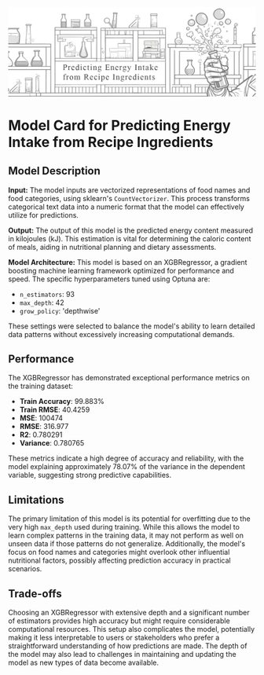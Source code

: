 ![Predicting Energy Intake from Recipe Ingredients](assets/images/github-header.png "Predicting Energy Intake from Recipe Ingredients")

# Model Card for Predicting Energy Intake from Recipe Ingredients

## Model Description

**Input:** The model inputs are vectorized representations of food names and food categories, using sklearn's `CountVectorizer`. This process transforms categorical text data into a numeric format that the model can effectively utilize for predictions.

**Output:** The output of this model is the predicted energy content measured in kilojoules (kJ). This estimation is vital for determining the caloric content of meals, aiding in nutritional planning and dietary assessments.

**Model Architecture:** This model is based on an XGBRegressor, a gradient boosting machine learning framework optimized for performance and speed. The specific hyperparameters tuned using Optuna are:
- `n_estimators`: 93
- `max_depth`: 42
- `grow_policy`: 'depthwise'

These settings were selected to balance the model's ability to learn detailed data patterns without excessively increasing computational demands.

## Performance

The XGBRegressor has demonstrated exceptional performance metrics on the training dataset:
- **Train Accuracy**: 99.883%
- **Train RMSE**: 40.4259
- **MSE**: 100474
- **RMSE**: 316.977
- **R2**: 0.780291
- **Variance**: 0.780765

These metrics indicate a high degree of accuracy and reliability, with the model explaining 
approximately 78.07% of the variance in the dependent variable, suggesting strong predictive 
capabilities.

## Limitations

The primary limitation of this model is its potential for overfitting due to the very high `max_depth` used during training. While this allows the model to learn complex patterns in the training data, it may not perform as well on unseen data if those patterns do not generalize. Additionally, the model's focus on food names and categories might overlook other influential nutritional factors, possibly affecting prediction accuracy in practical scenarios.

## Trade-offs

Choosing an XGBRegressor with extensive depth and a significant number of estimators provides high accuracy but might require considerable computational resources. This setup also complicates the model, potentially making it less interpretable to users or stakeholders who prefer a straightforward understanding of how predictions are made. The depth of the model may also lead to challenges in maintaining and updating the model as new types of data become available.
